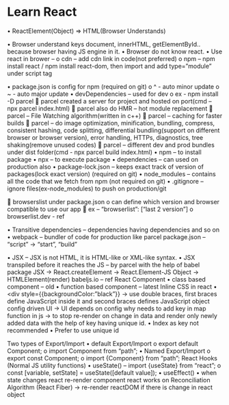 # Learn React

•	ReactElement(Object) => HTML(Browser Understands)


•	Browser understand keys document, innerHTML, getElementById.. because browser having JS engine in it.
•	Browser do not know react.
•	Use react in brower – 
o	cdn – add cdn link in code(not preferred)
o	npm – npm install react  / npm install react-dom, then import and add type=”module” under script tag


•	package.json is config for npm (required on git)
o	^ - auto minor update
o	~ - auto major update
•	devDependencies – used for dev
o	ex - npm install -D parcel
	parcel created a server for project and hosted on port(cmd – npx parcel index.html)
	parcel also do HMR – hot module replacement
	parcel – File Watching algorithm(written in c++)
	parcel – caching for faster builds
	parcel – do image optimization, minification, bundling, compress, consistent hashing, code splitting, differential bundling(support on different browser or browser version), error handling, HTTPs, diagnostics, tree shaking(remove unused codes) 
	parcel – different dev and prod bundles under dist folder(cmd - npx parcel build index.html)
•	npm – to install package
•	npx – to execute package
•	dependencies – can used on production also
•	package-lock.json – keeps exact track of version of packages(lock exact version) (required on git)
•	node_modules – contains all the code that we fetch from npm (not required on git)
•	.gitignore – ignore files(ex-node_modules) to push on production/git

	browserslist under package.json 
o	can define which version and browser compatible to use our app
	ex – “browserlist”: [“last 2 version”] 
o	browserlist.dev - ref

•	Transitive dependencies – dependencies having dependencies and so on
•	webpack – bundler of code for production like parcel
package.json – “script” -> “start”, “build”

•	JSX –  JSX is not HTML, it is HTML-like or XML-like syntax.
•	JSX transpiled before it reaches the JS – by parcel with the help of babel package
JSX -> React.createElement -> React.Element-JS Object -> HTMLElement(render)
babeljs.io – ref
React Component
•	class based component – old
•	function based component – latest
Inline CSS in react
•	<div style={{backgroundColor:”black”}} -> use double braces, first braces define JavaScript inside it and second braces defines JavaScript object
config driven UI -> UI depends on config
why needs to add key in map function in js -> to stop re-render on change in data and render only newly added data with the help of key having unique id.
•	Index as key not recommended
•	Prefer to use unique id


Two types of Export/Import
•	default Export/Import
o	export default Component;
o	import Component from “path”;
•	Named Export/Import
o	export const Component;
o	import {Component} from “path”;
React Hooks (Normal JS utility functions)
•	useState() – import {useState} from “react”;
o	const [variable, setState] = useState([default value]);
•	useEffect()
•	when state changes react re-render component
react works on Reconciliation Algorithm (React Fiber) -> re-render reactDOM if there is change in react object
